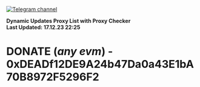 [![Telegram channel](https://img.shields.io/endpoint?url=https://runkit.io/damiankrawczyk/telegram-badge/branches/master?url=https://t.me/n4z4v0d)](https://t.me/n4z4v0d) 

**Dynamic Updates Proxy List with Proxy Checker**  
**Last Updated: 17.12.23 22:25**

# DONATE (_any evm_) - 0xDEADf12DE9A24b47Da0a43E1bA70B8972F5296F2
